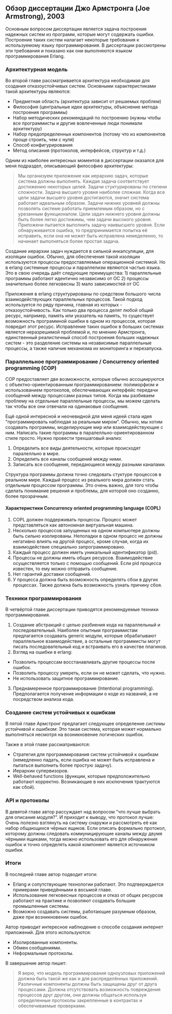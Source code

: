 ## Обзор диссертации Джо Армстронга (Joe Armstrong), 2003

Основным вопросом диссертации является задача построения надежных систем из программ, которые могут содержать ошибки. Построение таких систем налагает некоторые требования к используемому языку программирования. В диссертации рассмотрены эти требования и показано как они выполняются языком программирования Erlang. 


### Архитектурная модель
Во второй главе рассматривается архитектура необходимая для создания отказоустойчивых систем.
Основными характеристиками такой архитектуры являются:
- Предметная область (архитектура зависит от решаемых проблем)
- Философия (центральные идеи архитектуры, объяснение метода построения программы)
- Набор методических рекомендаций по построению (нужны чтобы все программисты и другие вовлеченные люди понимали архитектуру)
- Набор предопределенных компонентов (потому что из компонентов проще строить, чем с нуля)
- Способ конфигурирования
- Метод описания (протоколов, интерфейсов, структур и т.д.)

Одним из наиболее интересных моментов в диссертации оказался для меня подраздел, описывающий философию архитектуры:
> Мы организуем приложение как иерархию задач, которые система должны выполнять. Каждая задача соответствует достижению некоторых целей.
Задачи стуктурированы по степени сложности. Задача высшего уровня наиболее сложная. Когда все цели задачи высшего уровня достигаются, значит система работает идеальным образом. Задачи нижних уровней должны позволять системе работать приемлемым образом, но с урезанным функционалом.
Цели задач нижнего уровня должны быть более легко достижимы, чем задачи высокого уровня.
Приложени пытается выполнить задачу наивысшего уровня. Если обнаруживается ошибка, то предпринимается попытка её исправить, если она не может быть исправлена немеделенно, то начинает выполняться более простая задача.

Создание иерархии задач нуждается в сильной инкапсуляции, для изоляции ошибок. Обычно, для обеспечения такой изоляции используются процессы предоставляемые операционной системой. Но в erlang системные процессы и параллелизм являются частью языка. Это в свою очередь даёт следующие преимущества: 1) параллельные программы работают идентично независимо от ОС 2) процессы значительно более легковесны 3) мало зависимостей от ОС

Приложения в erlang структурированы по средством большого числа взаимодействующих параллельных процессов. Такой подход используется по ряду причина, главная из которых - отказоустойчивость.
Как только два процесса делят любой общий ресурс, например, память или указатель на память, то существует возможность программной ошибки в одном из процессов, которая повредит этот ресурс. Исправление таких ошибок в больших системах является неразрешимой проблемой и, по мнению Армстронга, единственный реалистичный способ построения больших надежных систем - это разделение системы на независимые параллельные процессы, а также наличие механизма их мониторинга и перезапуска.

### Параллельное программирование /  Concurrency oriented programming (COP)
COP предоставляет две возможности, которые обычно ассоциируются с объектно-ориентированным программированием: полиморфизм и использованием протоколов, обеспечивающих интерфейс передачи сообщений между процессами разных типов. Когда мы разбиваем проблему на отдельные параллельные процессы, мы можем сделать так чтобы все они отвечали на одинаковые сообщения.

Ещё одной интересной и неочевидной для меня идеей стала идея "программировать наблюдая за реальным миром".
Обычно, мы хотим создавать программы, моделирующие мир или взаимодействующие с ним. Написать такие программы в паралелльно-ориентированном стиле просто. Нужно провести трехшаговый анализ:
1) Определить все виды деятельности, которые происходят паралелльно в мире.
2) Определить все каналы сообщений между ними.
3) Записать все сообщения, передающиеся между разными каналами.

Структура программы должна точно следовать стуктуре процессов в реальном мире. Каждый процесс из реального мира должен стать отдельным процессом программы. Это очень важно, для того чтобы сделать понимание решения и проблемы, для которой оно созданно, более прозрачным.

#### Характеристики Concurrency oriented programming language (COPL) 
1.  COPL должен поддерживать процессы. Процесс может представляться как 
автономная виртуальная машина.
2. Несколько процессов запущенных на одном компьютере должны быть сильно изолированы. Неполадки в одном процесс не должны негативно влиять на другой процесс, кроме случая, когда их взаимодействие специально запрограммировано.
3. Каждый процесс должен иметь уникальный идентификатор (pid).
4. Процессы не должны иметь общих ресурсов. Взаимодействие осуществляется только с помощью сообщений. Если pid  процесса известен, то ему можно отправить сообщение.
5. Нет гарантий доставки сообщений.
6. У процесса должна быть возможность определять сбои в других процессах. Также должна быть возможность узнать причину сбоя.

### Техники программирования
В четвёртой главе диссертации приводятся рекомендуемые техники программирования.
1) Создание абстракций с целью разбиения кода на параллельный и последовательный. Наиболее опытным программистам предлагается создавать generic модули, которые обрабатывают параллельное взаимодействие, а остальные программисты могут писать последовательный код и встраивать его в качестве плагинов.
2) Взгляд на ошибки в erlang:
- Позволить процессам восстанавливать другие процессы после ошибок.
- Позволить процессу умереть, если он не может сделать, что нужно.
- Не использовать защитное программирование.
3) Преднамеренное программирование (Intentional programming). Предполагается  получение информации о коде из названий, а не посредством анализа кода.

### Создание систем устойчивых к ошибкам
В пятой главе Армстронг предлагает следующее определение *системы устойчивой к ошибкам*:
Это такая система, которая может нормально выполняться несмотря на возникновение логических ошибок.

Также в этой главе рассматриваются:
- Стратегия для программирования систем устойчивой к ошибкам (немедленно падать, если ошибка не может быть исправлена и пытаться выполнить более простую задачу).
- Иерархии супервизоров.
- Well-behaved functions (функции, которые предположительно работают корректно. Возникающие в них исключения трактуются как сбой).

###  API и протоколы
В девятой главе автор рассуждает над вопросом "что лучше выбрать для описания модуля?". И приходит к выводу, что протокол лучше:
Очень полезно взглянуть на систему снаружи и рассмотреть её как набор общающихся чёрных ящиков. Если описать формально протокол, которому должны следовать коммуницирующие каналы между двумя чёрными ящиками, тогда можно использовать его для обнаружения ошибок и точно определять какой компонент является источником ошибки.

### Итоги
В последней главе автор подводит итоги:
- Erlang и сопутствующие технологии работают. Это подтверждается примерами приведёнными в восьмой главе.
- Использование легковесных процессов и отказ от общих ресурсов работают на практике и позволяют создавать большие промышленные системы.
- Возможно создавать системы, работающие разумным образом, даже при возникновении ошибок. 

Автор приводит интересное наблюдение о способе создания интернет приложений. 
Для этого используются:
- Изолированные компоненты.
- Обмен сообщениями.
- Неформальные протоколы.

В завершение автор пишет:
> Я верю, что модель программирования одноузловых приложений должна быть такой же как и для распределённых приложений. Различные компоненты должны быть защищены друг от друга процессами. Должна отсутствовать возможность повреждения процессов друг другом, они должны общаться используя определенные протоколы закрепленные в контрактах и обеспечиваемые проверками. 